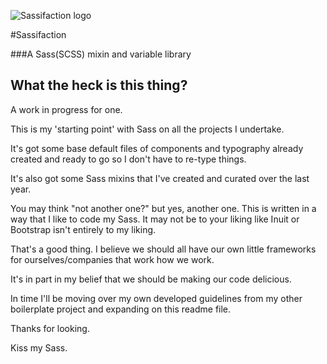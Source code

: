![Sassifaction logo](http://www.alwaystwisted.com/Sassifaction.png)

#Sassifaction

###A Sass(SCSS) mixin and variable library

## What the heck is this thing?

A work in progress for one.

This is my 'starting point' with Sass on all the projects I undertake.

It's got some base default files of components and typography already created and ready to go so I don't have to re-type things.

It's also got some Sass mixins that I've created and curated over the last year.

You may think "not another one?" but yes, another one. This is written in a way that I like to code my Sass. It may not be to your liking like Inuit or Bootstrap isn't entirely to my liking.

That's a good thing. I believe we should all have our own little frameworks for ourselves/companies that work how we work.

It's in part in my belief that we should be making our code delicious.

In time I'll be moving over my own developed guidelines from my other boilerplate project and expanding on this readme file.

Thanks for looking.

Kiss my Sass.
